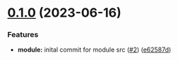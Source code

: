 # [0.1.0](https://github.com/kloud-cnf/terraform-aws-remote-backend/compare/v0.0.0...v0.1.0) (2023-06-16)


### Features

* **module:** inital commit for module src ([#2](https://github.com/kloud-cnf/terraform-aws-remote-backend/issues/2)) ([e62587d](https://github.com/kloud-cnf/terraform-aws-remote-backend/commit/e62587da5b2036868236ba3442a7c450dc959be4))
